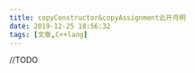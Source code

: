 ```yaml
---
title: copyConstructor&copyAssignment云开月明
date: 2019-12-25 18:56:32
tags: [文章,C++lang]
---
```


//TODO